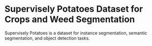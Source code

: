 # Supervisely Potatoes Dataset for Crops and Weed Segmentation

Supervisely Potatoes is a dataset for instance segmentation, semantic segmentation, and object detection tasks.